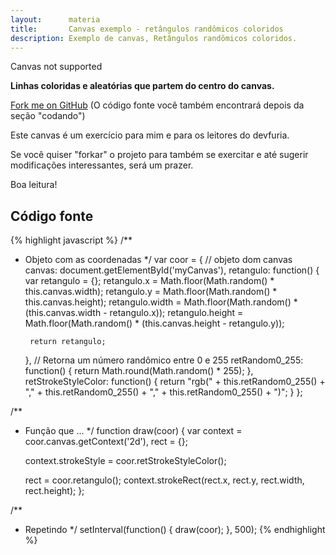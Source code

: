 ```yaml
---
layout:      materia
title:       Canvas exemplo - retângulos randômicos coloridos
description: Exemplo de canvas, Retângulos randômicos coloridos. 
---
```


<canvas id='myCanvas' height='150'>Canvas not supported</canvas>

<script>
    /**
     * Objeto com as coordenadas
     */
    var coor = {
        // objeto dom canvas
        canvas: document.getElementById('myCanvas'),
        retangulo: function() {
            var retangulo = {};
            retangulo.x = Math.floor(Math.random() * this.canvas.width);
            retangulo.y = Math.floor(Math.random() * this.canvas.height);
            retangulo.width = Math.floor(Math.random() * (this.canvas.width - retangulo.x));
            retangulo.height = Math.floor(Math.random() * (this.canvas.height - retangulo.y));

            return retangulo;
        },
        // Retorna um número randômico entre 0 e 255
        retRandom0_255: function() {
            return Math.round(Math.random() * 255);
        },
        retStrokeStyleColor: function() {
            return "rgb(" + this.retRandom0_255() + "," + this.retRandom0_255() + "," + this.retRandom0_255() + ")";
        }
    };

    /**
     * Função que ...
     */
    function draw(coor) {
        var context = coor.canvas.getContext('2d'),
            rect = {};

        context.strokeStyle = coor.retStrokeStyleColor();

        rect = coor.retangulo();
        context.strokeRect(rect.x, rect.y, rect.width, rect.height);
    };

    /**
     * Repetindo
     */
    setInterval(function() {
        draw(coor);
    }, 500);
</script>


__Linhas coloridas e aleatórias que partem do centro do canvas.__

[Fork me on GitHub](https://github.com/devfuria/canvas/tree/master/linhas-rando-coloridas "link-externo") (O código fonte você também encontrará depois da seção "codando")

Este canvas é um exercício para mim e para os leitores do devfuria.

Se você quiser "forkar" o projeto para também se exercitar e até sugerir modificações interessantes, será um prazer.

Boa leitura!



Código fonte
---

{% highlight javascript %}
/**
 * Objeto com as coordenadas
 */
var coor = {
    // objeto dom canvas
    canvas: document.getElementById('myCanvas'),
    retangulo: function() {
        var retangulo = {};
        retangulo.x = Math.floor(Math.random() * this.canvas.width);
        retangulo.y = Math.floor(Math.random() * this.canvas.height);
        retangulo.width = Math.floor(Math.random() * (this.canvas.width - retangulo.x));
        retangulo.height = Math.floor(Math.random() * (this.canvas.height - retangulo.y));

        return retangulo;
    },
    // Retorna um número randômico entre 0 e 255
    retRandom0_255: function() {
        return Math.round(Math.random() * 255);
    },
    retStrokeStyleColor: function() {
        return "rgb(" + this.retRandom0_255() + "," + this.retRandom0_255() + "," + this.retRandom0_255() + ")";
    }
};

/**
 * Função que ...
 */
function draw(coor) {
    var context = coor.canvas.getContext('2d'),
        rect = {};

    context.strokeStyle = coor.retStrokeStyleColor();

    rect = coor.retangulo();
    context.strokeRect(rect.x, rect.y, rect.width, rect.height);
};

/**
 * Repetindo
 */
setInterval(function() {
    draw(coor);
}, 500);
{% endhighlight %}